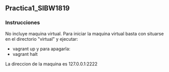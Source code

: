 ## Practica1_SIBW1819

### Instrucciones
No incluye maquina virtual.
Para iniciar la maquina virtual basta con situarse en el directorio "virtual" y ejecutar:
- vagrant up
y para apagarla:
- vagrant halt

La direccion de la maquina es 127.0.0.1:2222

